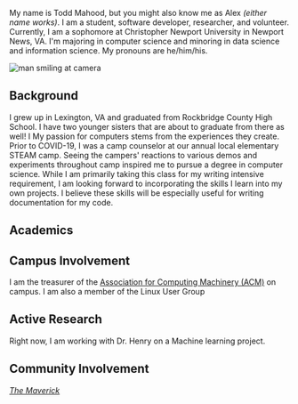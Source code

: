 My name is Todd Mahood, but you might also know me as Alex _(either name works)_. I am a student, software developer, researcher, and volunteer. Currently, I am a sophomore at Christopher Newport University in Newport News, VA. I'm majoring in computer science and minoring in data science and information science. My pronouns are he/him/his.

![man smiling at camera](https://toddmahood.com/images/bio-photo-2-small.jpg)

## Background
I grew up in Lexington, VA and graduated from Rockbridge County High School. I have two younger sisters that are about to graduate from there as well! I My passion for computers stems from the experiences they create. Prior to COVID-19, I was a camp counselor at our annual local elementary STEAM camp. Seeing the campers' reactions to various demos and experiments throughout camp inspired me to pursue a degree in computer science. While I am primarily taking this class for my writing intensive requirement, I am looking forward to incorporating the skills I learn into my own projects. I believe these skills will be especially useful for writing documentation for my code.

## Academics

## Campus Involvement
I am the treasurer of the [Association for Computing Machinery (ACM)](https://thecompass.cnu.edu/organization/acm) on campus. I am also a member of the Linux User Group 

## Active Research
Right now, I am working with Dr. Henry on a Machine learning project.

## Community Involvement



 _[The Maverick](https://www.blurb.com/books/8737953-the-maverick-volume-two)_

